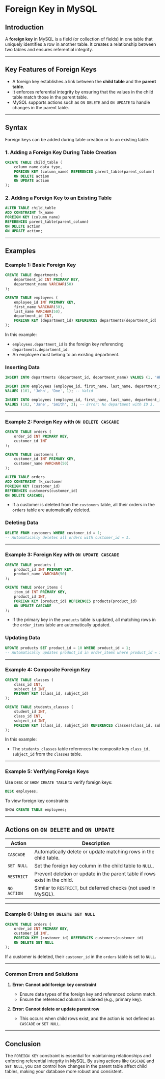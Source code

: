 # Foreign Key in MySQL

## Introduction
A **foreign key** in MySQL is a field (or collection of fields) in one table that uniquely identifies a row in another table. It creates a relationship between two tables and ensures referential integrity.

---

## Key Features of Foreign Keys
- A foreign key establishes a link between the **child table** and the **parent table**.
- It enforces referential integrity by ensuring that the values in the child table match those in the parent table.
- MySQL supports actions such as `ON DELETE` and `ON UPDATE` to handle changes in the parent table.

---

## Syntax
Foreign keys can be added during table creation or to an existing table.

### 1. Adding a Foreign Key During Table Creation
```sql
CREATE TABLE child_table (
    column_name data_type,
    FOREIGN KEY (column_name) REFERENCES parent_table(parent_column)
    ON DELETE action
    ON UPDATE action
);
```

### 2. Adding a Foreign Key to an Existing Table
```sql
ALTER TABLE child_table
ADD CONSTRAINT fk_name
FOREIGN KEY (column_name)
REFERENCES parent_table(parent_column)
ON DELETE action
ON UPDATE action;
```

---

## Examples

### Example 1: Basic Foreign Key
```sql
CREATE TABLE departments (
    department_id INT PRIMARY KEY,
    department_name VARCHAR(50)
);

CREATE TABLE employees (
    employee_id INT PRIMARY KEY,
    first_name VARCHAR(50),
    last_name VARCHAR(50),
    department_id INT,
    FOREIGN KEY (department_id) REFERENCES departments(department_id)
);
```
In this example:
- `employees.department_id` is the foreign key referencing `departments.department_id`.
- An employee must belong to an existing department.

### Inserting Data
```sql
INSERT INTO departments (department_id, department_name) VALUES (1, 'HR'), (2, 'IT');

INSERT INTO employees (employee_id, first_name, last_name, department_id)
VALUES (101, 'John', 'Doe', 1); -- Valid

INSERT INTO employees (employee_id, first_name, last_name, department_id)
VALUES (102, 'Jane', 'Smith', 3); -- Error: No department with ID 3.
```

---

### Example 2: Foreign Key with `ON DELETE CASCADE`
```sql
CREATE TABLE orders (
    order_id INT PRIMARY KEY,
    customer_id INT
);

CREATE TABLE customers (
    customer_id INT PRIMARY KEY,
    customer_name VARCHAR(50)
);

ALTER TABLE orders
ADD CONSTRAINT fk_customer
FOREIGN KEY (customer_id)
REFERENCES customers(customer_id)
ON DELETE CASCADE;
```
- If a customer is deleted from the `customers` table, all their orders in the `orders` table are automatically deleted.

### Deleting Data
```sql
DELETE FROM customers WHERE customer_id = 1;
-- Automatically deletes all orders with customer_id = 1.
```

---

### Example 3: Foreign Key with `ON UPDATE CASCADE`
```sql
CREATE TABLE products (
    product_id INT PRIMARY KEY,
    product_name VARCHAR(50)
);

CREATE TABLE order_items (
    item_id INT PRIMARY KEY,
    product_id INT,
    FOREIGN KEY (product_id) REFERENCES products(product_id)
    ON UPDATE CASCADE
);
```
- If the primary key in the `products` table is updated, all matching rows in the `order_items` table are automatically updated.

### Updating Data
```sql
UPDATE products SET product_id = 10 WHERE product_id = 1;
-- Automatically updates product_id in order_items where product_id = 1.
```

---

### Example 4: Composite Foreign Key
```sql
CREATE TABLE classes (
    class_id INT,
    subject_id INT,
    PRIMARY KEY (class_id, subject_id)
);

CREATE TABLE students_classes (
    student_id INT,
    class_id INT,
    subject_id INT,
    FOREIGN KEY (class_id, subject_id) REFERENCES classes(class_id, subject_id)
);
```
In this example:
- The `students_classes` table references the composite key `class_id, subject_id` from the `classes` table.

---

### Example 5: Verifying Foreign Keys
Use `DESC` or `SHOW CREATE TABLE` to verify foreign keys:
```sql
DESC employees;
```

To view foreign key constraints:
```sql
SHOW CREATE TABLE employees;
```

---

## Actions on `ON DELETE` and `ON UPDATE`

| Action         | Description                                                                 |
|----------------|-----------------------------------------------------------------------------|
| `CASCADE`      | Automatically delete or update matching rows in the child table.           |
| `SET NULL`     | Set the foreign key column in the child table to `NULL`.                   |
| `RESTRICT`     | Prevent deletion or update in the parent table if rows exist in the child. |
| `NO ACTION`    | Similar to `RESTRICT`, but deferred checks (not used in MySQL).            |

---

### Example 6: Using `ON DELETE SET NULL`
```sql
CREATE TABLE orders (
    order_id INT PRIMARY KEY,
    customer_id INT,
    FOREIGN KEY (customer_id) REFERENCES customers(customer_id)
    ON DELETE SET NULL
);
```
If a customer is deleted, their `customer_id` in the `orders` table is set to `NULL`.

---

### Common Errors and Solutions

1. **Error: Cannot add foreign key constraint**
   - Ensure data types of the foreign key and referenced column match.
   - Ensure the referenced column is indexed (e.g., primary key).

2. **Error: Cannot delete or update parent row**
   - This occurs when child rows exist, and the action is not defined as `CASCADE` or `SET NULL`.

---

## Conclusion
The `FOREIGN KEY` constraint is essential for maintaining relationships and enforcing referential integrity in MySQL. By using actions like `CASCADE` and `SET NULL`, you can control how changes in the parent table affect child tables, making your database more robust and consistent.

